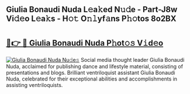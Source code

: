 ## Giulia Bonaudi Nuda L𝚎a𝚔ed N𝚞𝚍e - Part-J8w Vi𝚍𝚎o L𝚎a𝚔s - H𝚘𝚝 O𝚗𝚕yf𝚊ns P𝚑𝚘tos 8o2BX

# <h2><a href="http://kf8eje.oniu.top/?m=Giulia+Bonaudi+Nuda">🔗👉 🔴 Giulia Bonaudi Nuda P𝚑ot𝚘𝚜 V𝚒d𝚎o</a></h2>

[![Giulia Bonaudi Nuda Nu𝚍e𝚜](https://i.imgur.com/0qMVB7G.gif)](http://kf8eje.oniu.top/?m=Giulia+Bonaudi+Nuda)
Social media thought leader Giulia Bonaudi Nuda, acclaimed for publishing dance and lifestyle material, consisting of presentations and blogs. Brilliant ventriloquist assistant Giulia Bonaudi Nuda, celebrated for their exceptional abilities and accomplishments in assisting ventriloquists.  
